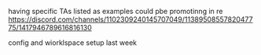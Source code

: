 having specific TAs listed as examples could pbe promotinng in re https://discord.com/channels/1102309240145707049/1138950855782047775/1417946789616816130


config  and wiorklspace setup last week
